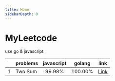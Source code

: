 ```yaml
---
title: Home
sidebarDepth: 0
---
```


# MyLeetcode

use go &amp; javascript

|       | problems | javascript | golang  | link           |
| :---: | :------- | :--------: | :-----: | :------------: |
| 1     | Two Sum  | 99.98%     | 100.00% | [Link](/0001/) |